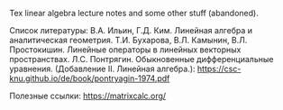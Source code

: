 Tex linear algebra lecture notes and some other stuff (abandoned). 

Список литературы:
В.А. Ильин, Г.Д. Ким. Линейная алгебра и аналитическая геометрия.
Т.И. Бухарова, В.Л. Камынин, В.Л. Простокишин. Линейные операторы в линейных векторных пространствах.
Л.С. Понтрягин. Обыкновенные дифференциальные уравнения. (Добавление II. Линейная алгебра.):
https://csc-knu.github.io/de/book/pontryagin-1974.pdf

Полезные ссылки:
https://matrixcalc.org/
